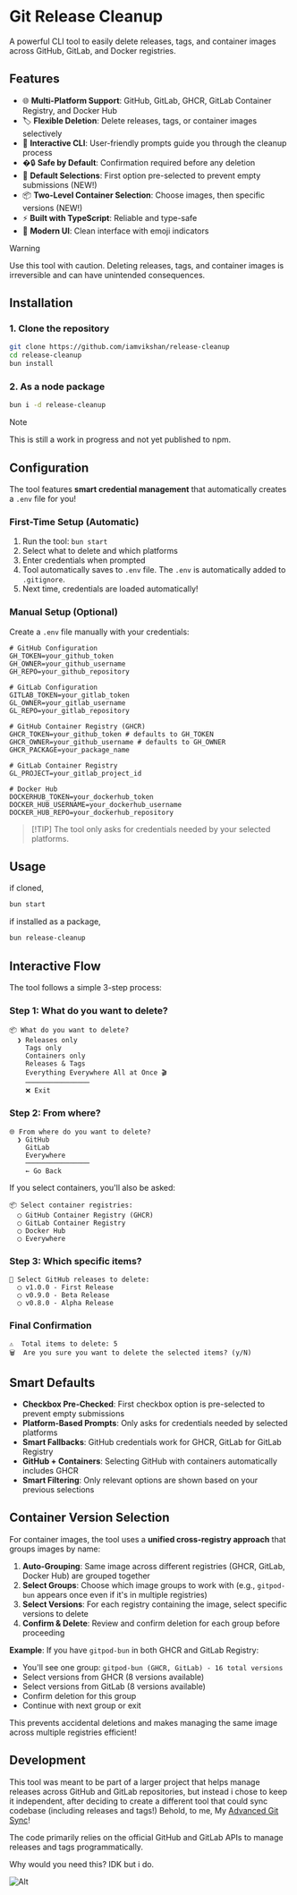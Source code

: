 # Git Release Cleanup

A powerful CLI tool to easily delete releases, tags, and container images across GitHub, GitLab, and
Docker registries.

## Features

- 🌐 **Multi-Platform Support**: GitHub, GitLab, GHCR, GitLab Container Registry, and Docker Hub
- 🏷️ **Flexible Deletion**: Delete releases, tags, or container images selectively
- 🎯 **Interactive CLI**: User-friendly prompts guide you through the cleanup process
- �🔒 **Safe by Default**: Confirmation required before any deletion
- 🎨 **Default Selections**: First option pre-selected to prevent empty submissions (NEW!)
- 📦 **Two-Level Container Selection**: Choose images, then specific versions (NEW!)
- ⚡ **Built with TypeScript**: Reliable and type-safe
- 🎨 **Modern UI**: Clean interface with emoji indicators

> [!WARNING]
>
> Use this tool with caution. Deleting releases, tags, and container images is irreversible and can
> have unintended consequences.

## Installation

### 1. Clone the repository

```bash
git clone https://github.com/iamvikshan/release-cleanup
cd release-cleanup
bun install
```

### 2. As a node package

```bash
bun i -d release-cleanup
```

> [!NOTE]
>
> This is still a work in progress and not yet published to npm.

## Configuration

The tool features **smart credential management** that automatically creates a `.env` file for you!

### First-Time Setup (Automatic)

1. Run the tool: `bun start`
2. Select what to delete and which platforms
3. Enter credentials when prompted
4. Tool automatically saves to `.env` file. The `.env` is automatically added to `.gitignore`.
5. Next time, credentials are loaded automatically!

### Manual Setup (Optional)

Create a `.env` file manually with your credentials:

```env
# GitHub Configuration
GH_TOKEN=your_github_token
GH_OWNER=your_github_username
GH_REPO=your_github_repository

# GitLab Configuration
GITLAB_TOKEN=your_gitlab_token
GL_OWNER=your_gitlab_username
GL_REPO=your_gitlab_repository

# GitHub Container Registry (GHCR)
GHCR_TOKEN=your_github_token # defaults to GH_TOKEN
GHCR_OWNER=your_github_username # defaults to GH_OWNER
GHCR_PACKAGE=your_package_name

# GitLab Container Registry
GL_PROJECT=your_gitlab_project_id

# Docker Hub
DOCKERHUB_TOKEN=your_dockerhub_token
DOCKER_HUB_USERNAME=your_dockerhub_username
DOCKER_HUB_REPO=your_dockerhub_repository
```

> [!TIP] The tool only asks for credentials needed by your selected platforms.

## Usage

if cloned,

```bash
bun start
```

if installed as a package,

```bash
bun release-cleanup
```

## Interactive Flow

The tool follows a simple 3-step process:

### Step 1: What do you want to delete?

```
📦 What do you want to delete?
  ❯ Releases only
    Tags only
    Containers only
    Releases & Tags
    Everything Everywhere All at Once 🎬
    ────────────────
    ❌ Exit
```

### Step 2: From where?

```
🌐 From where do you want to delete?
  ❯ GitHub
    GitLab
    Everywhere
    ────────────────
    ← Go Back
```

If you select containers, you'll also be asked:

```
📦 Select container registries:
  ◯ GitHub Container Registry (GHCR)
  ◯ GitLab Container Registry
  ◯ Docker Hub
  ◯ Everywhere
```

### Step 3: Which specific items?

```
🎯 Select GitHub releases to delete:
  ◯ v1.0.0 - First Release
  ◯ v0.9.0 - Beta Release
  ◯ v0.8.0 - Alpha Release
```

### Final Confirmation

```
⚠️  Total items to delete: 5
🗑️  Are you sure you want to delete the selected items? (y/N)
```

## Smart Defaults

- **Checkbox Pre-Checked**: First checkbox option is pre-selected to prevent empty submissions
- **Platform-Based Prompts**: Only asks for credentials needed by selected platforms
- **Smart Fallbacks**: GitHub credentials work for GHCR, GitLab for GitLab Registry
- **GitHub + Containers**: Selecting GitHub with containers automatically includes GHCR
- **Smart Filtering**: Only relevant options are shown based on your previous selections

## Container Version Selection

For container images, the tool uses a **unified cross-registry approach** that groups images by
name:

1. **Auto-Grouping**: Same image across different registries (GHCR, GitLab, Docker Hub) are grouped
   together
2. **Select Groups**: Choose which image groups to work with (e.g., `gitpod-bun` appears once even
   if it's in multiple registries)
3. **Select Versions**: For each registry containing the image, select specific versions to delete
4. **Confirm & Delete**: Review and confirm deletion for each group before proceeding

**Example**: If you have `gitpod-bun` in both GHCR and GitLab Registry:

- You'll see one group: `gitpod-bun (GHCR, GitLab) - 16 total versions`
- Select versions from GHCR (8 versions available)
- Select versions from GitLab (8 versions available)
- Confirm deletion for this group
- Continue with next group or exit

This prevents accidental deletions and makes managing the same image across multiple registries
efficient!

## Development

This tool was meant to be part of a larger project that helps manage releases across GitHub and
GitLab repositories, but instead i chose to keep it independent, after deciding to create a
different tool that could sync codebase (including releases and tags!) Behold, to me, My
[Advanced Git Sync](https://github.com/OpenSaucedHub/advanced-git-sync)!

The code primarily relies on the official GitHub and GitLab APIs to manage releases and tags
programmatically.

Why would you need this? IDK but i do.

![Alt](https://repobeats.axiom.co/api/embed/733b1172a0dd4ff34cdb848eff1bc320f018d8f6.svg 'Repobeats analytics image')
